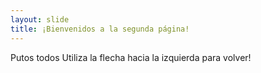 ```yaml
---
layout: slide
title: ¡Bienvenidos a la segunda página!
---
```

Putos todos
Utiliza la flecha hacia la izquierda para volver!
